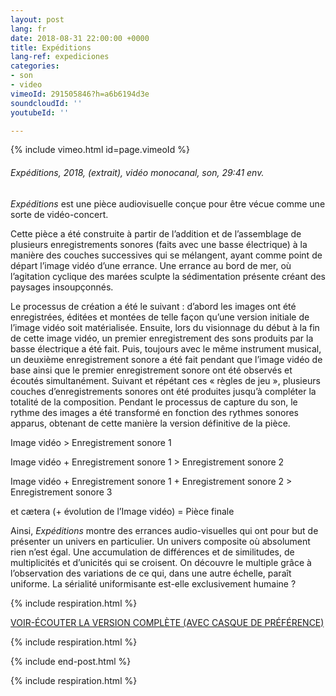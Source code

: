 ```yaml
---
layout: post
lang: fr
date: 2018-08-31 22:00:00 +0000
title: Expéditions
lang-ref: expediciones
categories:
- son
- video
vimeoId: 291505846?h=a6b6194d3e
soundcloudId: ''
youtubeId: ''

---
```

{% include vimeo.html id=page.vimeoId %}

###### _Expéditions_, 2018, (extrait), vidéo monocanal, son, 29:41 env.

_Expéditions_ est une pièce audiovisuelle conçue pour être vécue comme une sorte de vidéo-concert.

Cette pièce a été construite à partir de l’addition et de l’assemblage de plusieurs enregistrements sonores (faits avec une basse électrique) à la manière des couches successives qui se mélangent, ayant comme point de départ l’image vidéo d’une errance. Une errance au bord de mer, où l’agitation cyclique des marées sculpte la sédimentation présente créant des paysages insoupçonnés.

Le processus de création a été le suivant : d’abord les images ont été enregistrées, éditées et montées de telle façon qu’une version initiale de l’image vidéo soit matérialisée. Ensuite, lors du visionnage du début à la fin de cette image vidéo, un premier enregistrement des sons produits par la basse électrique a été fait. Puis, toujours avec le même instrument musical, un deuxième enregistrement sonore a été fait pendant que l’image vidéo de base ainsi que le premier enregistrement sonore ont été observés et écoutés simultanément. Suivant et répétant ces « règles de jeu », plusieurs couches d’enregistrements sonores ont été produites jusqu’à compléter la totalité de la composition. Pendant le processus de capture du son, le rythme des images a été transformé en fonction des rythmes sonores apparus, obtenant de cette manière la version définitive de la pièce.

Image vidéo > Enregistrement sonore 1

Image vidéo + Enregistrement sonore 1 > Enregistrement sonore 2

Image vidéo + Enregistrement sonore 1 + Enregistrement sonore 2 > Enregistrement sonore 3

et cætera (+ évolution de l’Image vidéo) = Pièce finale

Ainsi, _Expéditions_ montre des errances audio-visuelles qui ont pour but de présenter un univers en particulier. Un univers composite où absolument rien n’est égal. Une accumulation de différences et de similitudes, de multiplicités et d’unicités qui se croisent. On découvre le multiple grâce à l’observation des variations de ce qui, dans une autre échelle, paraît uniforme. La sérialité uniformisante est-elle exclusivement humaine ?

{% include respiration.html %}

[VOIR-ÉCOUTER LA VERSION COMPLÈTE (AVEC CASQUE DE PRÉFÉRENCE)](https://www.youtube.com/watch?v=DwbtFcu9hDE)

{% include respiration.html %}

{% include end-post.html %}

{% include respiration.html %}